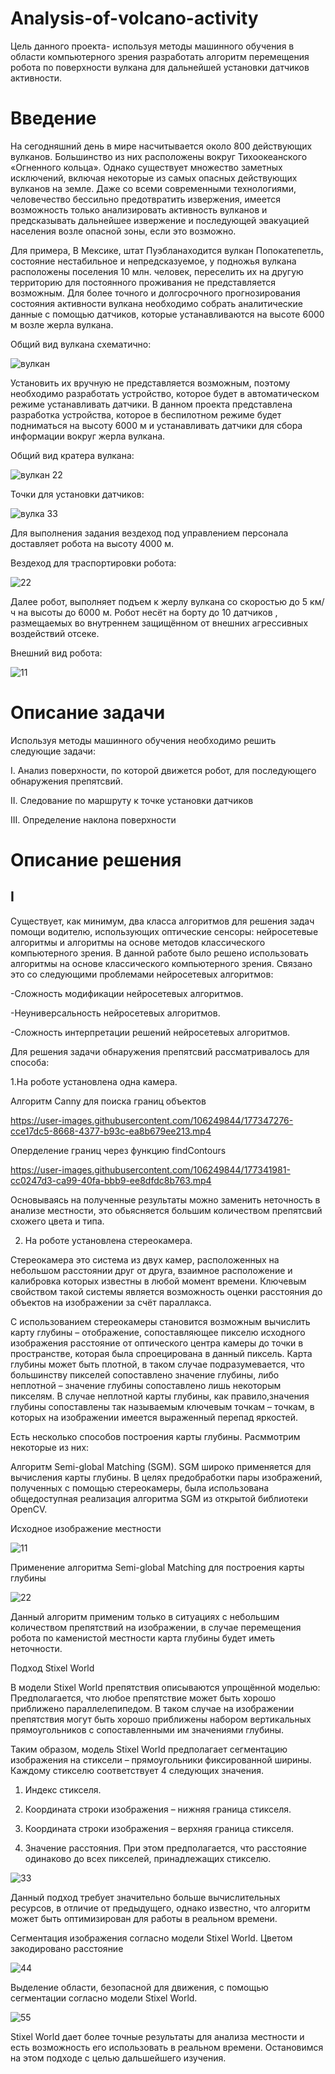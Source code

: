 # Analysis-of-volcano-activity
Цель данного проекта- используя методы машинного обучения в области компьютерного зрения разработать алгоритм перемещения робота по поверхности вулкана для дальнейшей установки датчиков активности.

# Введение

На сегодняшний день в мире насчитывается около 800 действующих вулканов. Большинство из них расположены вокруг Тихоокеанского «Огненного кольца». Однако существует множество заметных исключений, включая некоторые из самых опасных действующих вулканов на земле. Даже со всеми современными технологиями, человечество бессильно предотвратить извержения, имеется возможность только анализировать активность вулканов и предсказывать дальнейшее извержение и последующей эвакуацией населения возле опасной зоны, если это возможно.

Для примера, В Мексике, штат Пуэбланаходится вулкан Попокатепетль, состояние нестабильное и непредсказуемое, у подножья вулкана расположены поселения 10 млн. человек, переселить их на другую территорию для постоянного проживания не представляется возможным. Для более точного и долгосрочного прогнозирования состояния активности вулкана необходимо собрать аналитические данные с помощью датчиков, которые устанавливаются на высоте 6000 м возле жерла вулкана.

Общий вид вулкана схематично:

![вулкан](https://user-images.githubusercontent.com/106249844/176167437-1539c047-5f57-4642-ba29-e3c40ef2596f.JPG)

Установить их вручную не представляется возможным, поэтому необходимо разработать устройство, которое будет в автоматическом режиме устанавливать датчики.
В данном проекта представлена разработка устройства, которое в беспилотном режиме будет подниматься на высоту 6000 м и устанавливать датчики для сбора информации вокруг жерла вулкана.

Общий вид кратера вулкана:

![вулкан 22](https://user-images.githubusercontent.com/106249844/176174742-0c03419a-4b04-497c-ade8-f3a2cc930a45.JPG)

Точки для установки датчиков:

![вулка 33](https://user-images.githubusercontent.com/106249844/176174523-e725106d-f8e9-415d-9192-9b8ebfe6b7b4.JPG)

Для выполнения задания вездеход под управлением персонала доставляет робота на высоту 4000 м. 

Вездеход для траспортировки робота:

![22](https://user-images.githubusercontent.com/106249844/176174824-6cfd1dd6-a3e3-47bb-a9d9-fba2c292fea8.JPG)

Далее робот, выполняет подъем к жерлу вулкана со скоростью до 5 км/ч на высоты до 6000 м.
Робот несёт на борту до 10 датчиков , размещаемых во внутреннем  защищённом от внешних агрессивных воздействий отсеке.

Внешний вид робота:

![11](https://user-images.githubusercontent.com/106249844/176174777-ce95cc12-0cb4-4413-a4a6-e448e7900497.JPG)

# Описание задачи

Используя методы машинного обучения необходимо решить следующие задачи:

I. Анализ поверхности, по которой движется робот, для последующего обнаружения препятсвий.

II. Следование по маршруту к точке установки датчиков

III. Определение наклона поверхности

# Описание решения

## I
Существует, как минимум, два класса алгоритмов для решения задач помощи водителю, использующих оптические сенсоры: нейросетевые алгоритмы
и алгоритмы на основе методов классического компьютерного зрения. В данной работе было решено использовать алгоритмы на основе классического
компьютерного зрения. Связано это со следующими проблемами нейросетевых алгоритмов:

-Сложность модификации нейросетевых алгоритмов.

-Неуниверсальность нейросетевых алгоритмов.

-Сложность интерпретации решений нейросетевых алгоритмов.

Для решения задачи обнаружения препятсвий рассматривалось для способа:

1.На роботе установлена одна камера.

Алгоритм Canny для поиска границ объектов

https://user-images.githubusercontent.com/106249844/177347276-cce17dc5-8668-4377-b93c-ea8b679ee213.mp4

Оперделение границ через функцию findContours

https://user-images.githubusercontent.com/106249844/177341981-cc0247d3-ca99-40fa-bbb9-ee8dfdc8b763.mp4

Основываясь на полученные результаты можно заменить неточность в анализе местности, это обьясняется большим количеством препятсвий схожего цвета и типа.

2. На роботе установлена стереокамера.

Стереокамера это система из двух камер, расположенных на небольшом расстоянии друг от друга, взаимное расположение и калибровка которых известны в любой момент времени. Ключевым свойством такой системы является возможность оценки расстояния до объектов на изображении за счёт параллакса.

С использованием стереокамеры становится возможным вычислить карту глубины – отображение, сопоставляющее пикселю исходного изображения расстояние от оптического центра камеры до точки в пространстве, которая была спроецирована в данный пиксель. Карта глубины может быть плотной, в таком случае подразумевается, что большинству пикселей сопоставлено значение глубины, либо неплотной – значение глубины сопоставлено лишь некоторым пикселям. В случае неплотной карты глубины, как правило,значения глубины сопоставлены так называемым ключевым точкам – точкам, в которых на изображении имеется выраженный перепад яркостей.

Есть несколько способов построения карты глубины. Расммотрим некоторые из них:

Алгоритм Semi-global Matching  (SGM). 
SGM широко применяется для вычисления карты глубины.
В целях предобработки пары изображений, полученных с помощью стереокамеры, была использована общедоступная реализация алгоритма SGM
из открытой библиотеки OpenCV. 

Исходное изображение местности

![11](https://user-images.githubusercontent.com/106249844/178152063-7b3e0734-b556-4686-b3d2-d46d685e6171.PNG)


Применение алгоритма Semi-global Matching для построения карты глубины

![22](https://user-images.githubusercontent.com/106249844/178152092-ffd1cc60-62cd-4954-b09a-3311e20df614.PNG)

Данный алгоритм применим только в ситуациях с небольшим количеством препятствий на изображении, в случае перемещения робота по каменистой местности карта глубины будет иметь неточности.

Подход Stixel World


В модели Stixel World препятствия описываются упрощённой моделью:
Предполагается, что любое препятствие может быть хорошо приближено параллелепипедом. В таком случае на изображении препятствия могут быть хорошо приближены набором вертикальных прямоугольников с сопоставленными им значениями глубины. 

Таким образом, модель Stixel World предполагает сегментацию изображения на стиксели – прямоугольники фиксированной ширины. Каждому стикселю соответствует 4 следующих значения.

1. Индекс стикселя.

2. Координата строки изображения – нижняя граница стикселя.

3. Координата строки изображения – верхняя граница стикселя.

4. Значение расстояния. При этом предполагается, что расстояние одинаково до всех пикселей, принадлежащих стикселю.

![33](https://user-images.githubusercontent.com/106249844/178152312-d6e18b4c-a395-45b4-8b42-cb6706c3616c.PNG)

Данный подход требует значительно больше вычислительных ресурсов, в отличие от предыдущего, однако известно, что алгоритм может быть оптимизирован для работы в реальном времени. 

Сегментация изображения согласно модели Stixel World. Цветом закодировано расстояние

![44](https://user-images.githubusercontent.com/106249844/178152402-f104b70b-eed7-4ed3-9905-b0584bc2b5f3.PNG)

Выделение области, безопасной для движения, с помощью сегментации согласно модели Stixel World.

![55](https://user-images.githubusercontent.com/106249844/178152416-4495878d-a88b-4a02-bccd-2399d5ce32a2.PNG)

Stixel World  дает более точные результаты для анализа местности и есть возможность его использовать в реальном времени.
Остановимся на этом подходе с целью дальшейшего изучения.





